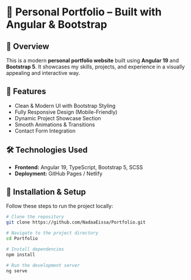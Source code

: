 # 🚀 Personal Portfolio – Built with Angular & Bootstrap  

## 🌟 Overview  
This is a modern **personal portfolio website** built using **Angular 19** and **Bootstrap 5**. It showcases my skills, projects, and experience in a visually appealing and interactive way.  

## 🎨 Features  
- Clean & Modern UI with Bootstrap Styling  
- Fully Responsive Design (Mobile-Friendly)  
- Dynamic Project Showcase Section  
- Smooth Animations & Transitions  
- Contact Form Integration  

## 🛠 Technologies Used  
- **Frontend:** Angular 19, TypeScript, Bootstrap 5, SCSS  
- **Deployment:** GitHub Pages / Netlify  

## 📌 Installation & Setup  
Follow these steps to run the project locally:  

```bash
# Clone the repository
git clone https://github.com/NadaaEissa/Portfolio.git  

# Navigate to the project directory
cd Portfolio  

# Install dependencies
npm install  

# Run the development server
ng serve
